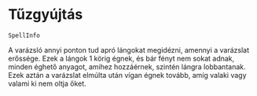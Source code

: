 # Tűzgyújtás

`SpellInfo`

A varázsló annyi ponton tud apró lángokat megidézni, amennyi a varázslat erőssége. Ezek a lángok 1 körig égnek, és bár fényt nem sokat adnak, minden éghető anyagot, amihez hozzáérnek, szintén lángra lobbantanak. Ezek aztán a varázslat elmúlta után vígan égnek tovább, amíg valaki vagy valami ki nem oltja őket.

